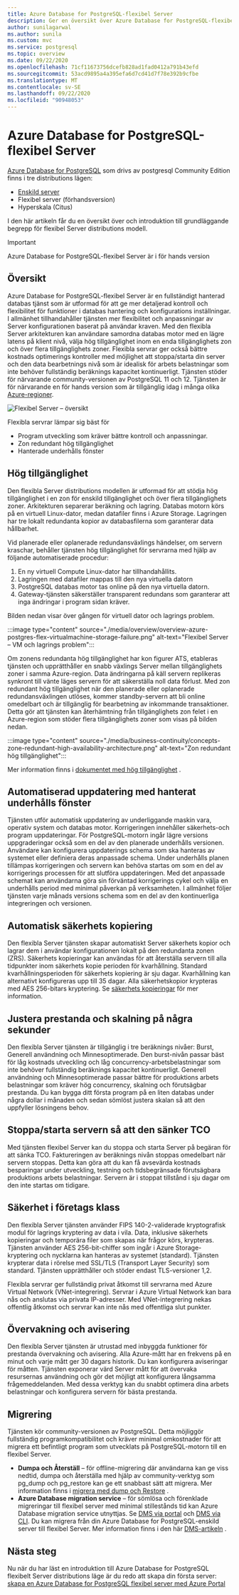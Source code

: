 ```yaml
---
title: Azure Database for PostgreSQL-flexibel Server
description: Ger en översikt över Azure Database for PostgreSQL-flexibel Server.
author: sunilagarwal
ms.author: sunila
ms.custom: mvc
ms.service: postgresql
ms.topic: overview
ms.date: 09/22/2020
ms.openlocfilehash: 71cf11673756dcefb828ad1fad0412a791b43efd
ms.sourcegitcommit: 53acd9895a4a395efa6d7cd41d7f78e392b9cfbe
ms.translationtype: MT
ms.contentlocale: sv-SE
ms.lasthandoff: 09/22/2020
ms.locfileid: "90948053"
---
```

# <a name="azure-database-for-postgresql---flexible-server"></a>Azure Database for PostgreSQL-flexibel Server

[Azure Database for PostgreSQL](../overview.md) som drivs av postgresql Community Edition finns i tre distributions lägen:

- [Enskild server](../overview-single-server.md)
- Flexibel server (förhandsversion)
- Hyperskala (Citus)

I den här artikeln får du en översikt över och introduktion till grundläggande begrepp för flexibel Server distributions modell.

> [!IMPORTANT]
> Azure Database for PostgreSQL-flexibel Server är i för hands version

## <a name="overview"></a>Översikt

Azure Database for PostgreSQL-flexibel Server är en fullständigt hanterad databas tjänst som är utformad för att ge mer detaljerad kontroll och flexibilitet för funktioner i databas hantering och konfigurations inställningar. I allmänhet tillhandahåller tjänsten mer flexibilitet och anpassningar av Server konfigurationen baserat på användar kraven. Med den flexibla Server arkitekturen kan användare samordna databas motor med en lägre latens på klient nivå, välja hög tillgänglighet inom en enda tillgänglighets zon och över flera tillgänglighets zoner. Flexibla servrar ger också bättre kostnads optimerings kontroller med möjlighet att stoppa/starta din server och den data bearbetnings nivå som är idealisk för arbets belastningar som inte behöver fullständig beräknings kapacitet kontinuerligt. Tjänsten stöder för närvarande community-versionen av PostgreSQL 11 och 12. Tjänsten är för närvarande en för hands version som är tillgänglig idag i många olika  [Azure-regioner](https://azure.microsoft.com/global-infrastructure/services/).

![Flexibel Server – översikt](./media/overview/overview-flexible-server.png)


Flexibla servrar lämpar sig bäst för

- Program utveckling som kräver bättre kontroll och anpassningar.
- Zon redundant hög tillgänglighet
- Hanterade underhålls fönster
  
## <a name="high-availability"></a>Hög tillgänglighet

Den flexibla Server distributions modellen är utformad för att stödja hög tillgänglighet i en zon för enskild tillgänglighet och över flera tillgänglighets zoner. Arkitekturen separerar beräkning och lagring. Databas motorn körs på en virtuell Linux-dator, medan datafiler finns i Azure Storage. Lagringen har tre lokalt redundanta kopior av databasfilerna som garanterar data hållbarhet.

Vid planerade eller oplanerade redundansväxlings händelser, om servern kraschar, behåller tjänsten hög tillgänglighet för servrarna med hjälp av följande automatiserade procedur:

1. En ny virtuell Compute Linux-dator har tillhandahållits.
2. Lagringen med datafiler mappas till den nya virtuella datorn
3. PostgreSQL databas motor tas online på den nya virtuella datorn.
4. Gateway-tjänsten säkerställer transparent redundans som garanterar att inga ändringar i program sidan kräver.

Bilden nedan visar över gången för virtuell dator och lagrings problem.

 :::image type="content" source="./media/overview/overview-azure-postgres-flex-virtualmachine-storage-failure.png" alt-text="Flexibel Server – VM och lagrings problem":::

Om zonens redundanta hög tillgänglighet har kon figurer ATS, etableras tjänsten och upprätthåller en snabb växlings Server mellan tillgänglighets zoner i samma Azure-region. Data ändringarna på käll servern replikeras synkront till vänte läges servern för att säkerställa noll data förlust. Med zon redundant hög tillgänglighet när den planerade eller oplanerade redundansväxlingen utlöses, kommer standby-servern att bli online omedelbart och är tillgänglig för bearbetning av inkommande transaktioner. Detta gör att tjänsten kan återhämtning från tillgänglighets zon felet i en Azure-region som stöder flera tillgänglighets zoner som visas på bilden nedan.

 :::image type="content" source="./media/business-continuity/concepts-zone-redundant-high-availability-architecture.png" alt-text="Zon redundant hög tillgänglighet":::

 Mer information finns i [dokumentet med hög tillgänglighet](./concepts-high-availability.md) .

## <a name="automated-patching-with-managed-maintenance-window"></a>Automatiserad uppdatering med hanterat underhålls fönster

Tjänsten utför automatisk uppdatering av underliggande maskin vara, operativ system och databas motor. Korrigeringen innehåller säkerhets-och program uppdateringar. För PostgreSQL-motorn ingår lägre versions uppgraderingar också som en del av den planerade underhålls versionen. Användare kan konfigurera uppdaterings schema som ska hanteras av systemet eller definiera deras anpassade schema. Under underhålls planen tillämpas korrigeringen och servern kan behöva startas om som en del av korrigerings processen för att slutföra uppdateringen. Med det anpassade schemat kan användarna göra sin förväntad korrigerings cykel och välja en underhålls period med minimal påverkan på verksamheten. I allmänhet följer tjänsten varje månads versions schema som en del av den kontinuerliga integreringen och versionen.

## <a name="automatic-backups"></a>Automatisk säkerhets kopiering

Den flexibla Server tjänsten skapar automatiskt Server säkerhets kopior och lagrar dem i användar konfigurationen lokalt på den redundanta zonen (ZRS). Säkerhets kopieringar kan användas för att återställa servern till alla tidpunkter inom säkerhets kopie perioden för kvarhållning. Standard kvarhållningsperioden för säkerhets kopiering är sju dagar. Kvarhållning kan alternativt konfigureras upp till 35 dagar. Alla säkerhetskopior krypteras med AES 256-bitars kryptering. Se [säkerhets kopieringar](./concepts-backup-restore.md) för mer information.

## <a name="adjust-performance-and-scale-within-seconds"></a>Justera prestanda och skalning på några sekunder

Den flexibla Server tjänsten är tillgänglig i tre beräknings nivåer: Burst, Generell användning och Minnesoptimerade. Den burst-nivån passar bäst för låg kostnads utveckling och låg concurrency-arbetsbelastningar som inte behöver fullständig beräknings kapacitet kontinuerligt. Generell användning och Minnesoptimerade passar bättre för produktions arbets belastningar som kräver hög concurrency, skalning och förutsägbar prestanda. Du kan bygga ditt första program på en liten databas under några dollar i månaden och sedan sömlöst justera skalan så att den uppfyller lösningens behov.

## <a name="stopstart-server-to-lower-tco"></a>Stoppa/starta servern så att den sänker TCO

Med tjänsten flexibel Server kan du stoppa och starta Server på begäran för att sänka TCO. Faktureringen av beräknings nivån stoppas omedelbart när servern stoppas. Detta kan göra att du kan få avsevärda kostnads besparingar under utveckling, testning och tidsbegränsade förutsägbara produktions arbets belastningar. Servern är i stoppat tillstånd i sju dagar om den inte startas om tidigare.

## <a name="enterprise-grade-security"></a>Säkerhet i företags klass

Den flexibla Server tjänsten använder FIPS 140-2-validerade kryptografisk modul för lagrings kryptering av data i vila. Data, inklusive säkerhets kopieringar och temporära filer som skapas när frågor körs, krypteras. Tjänsten använder AES 256-bit-chiffer som ingår i Azure Storage-kryptering och nycklarna kan hanteras av systemet (standard). Tjänsten krypterar data i rörelse med SSL/TLS (Transport Layer Security) som standard. Tjänsten upprätthåller och stöder endast TLS-versioner 1,2.

Flexibla servrar ger fullständig privat åtkomst till servrarna med Azure Virtual Network (VNet-integrering). Servrar i Azure Virtual Network kan bara nås och anslutas via privata IP-adresser. Med VNet-integrering nekas offentlig åtkomst och servrar kan inte nås med offentliga slut punkter.

## <a name="monitoring-and-alerting"></a>Övervakning och avisering

Den flexibla Server tjänsten är utrustad med inbyggda funktioner för prestanda övervakning och avisering. Alla Azure-mått har en frekvens på en minut och varje mått ger 30 dagars historik. Du kan konfigurera aviseringar för måtten. Tjänsten exponerar värd Server mått för att övervaka resursernas användning och gör det möjligt att konfigurera långsamma frågemeddelanden. Med dessa verktyg kan du snabbt optimera dina arbets belastningar och konfigurera servern för bästa prestanda.

## <a name="migration"></a>Migrering

Tjänsten kör community-versionen av PostgreSQL. Detta möjliggör fullständig programkompatibilitet och kräver minimal omkostnader för att migrera ett befintligt program som utvecklats på PostgreSQL-motorn till en flexibel Server. 

- **Dumpa och Återställ** – för offline-migrering där användarna kan ge viss nedtid, dumpa och återställa med hjälp av community-verktyg som pg_dump och pg_restore kan ge ett snabbast sätt att migrera. Mer information finns i [migrera med dump och Restore](https://docs.microsoft.com/azure/postgresql/howto-migrate-using-dump-and-restore) .
- **Azure Database migration service** – för sömlösa och förenklade migreringar till flexibel server med minimal stillestånds tid kan Azure Database migration service utnyttjas. Se [DMS via portal](https://docs.microsoft.com/azure/dms/tutorial-postgresql-azure-postgresql-online-portal) och [DMS via CLI](https://docs.microsoft.com/azure/dms/tutorial-postgresql-azure-postgresql-online). Du kan migrera från din Azure Database for PostgreSQL-enskild server till flexibel Server. Mer information finns i den här [DMS-artikeln](https://docs.microsoft.com/azure/dms/tutorial-azure-postgresql-to-azure-postgresql-online-portal) .

## <a name="next-steps"></a>Nästa steg

Nu när du har läst en introduktion till Azure Database for PostgreSQL flexibelt Server distributions läge är du redo att skapa din första server: [skapa en Azure Database for PostgreSQL flexibel server med Azure Portal](./quickstart-create-server-portal.md)


